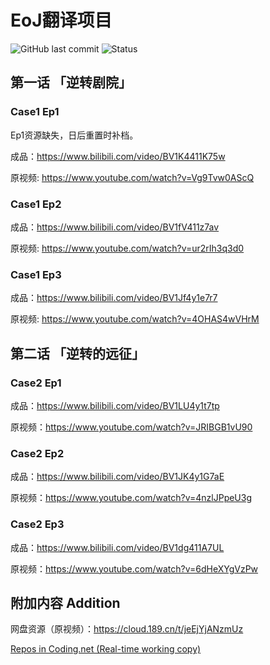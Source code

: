 # EoJ翻译项目
![GitHub last commit](https://img.shields.io/github/last-commit/eigeen/EoJ_CN_Subtitles?label=%E6%9C%80%E5%90%8E%E6%8F%90%E4%BA%A4)
![Status](https://img.shields.io/badge/状态-已最新-brightgreen)

## 第一话 「逆转剧院」
### Case1 Ep1

Ep1资源缺失，日后重置时补档。

成品：https://www.bilibili.com/video/BV1K4411K75w

原视频: https://www.youtube.com/watch?v=Vg9Tvw0AScQ



### Case1 Ep2

成品：https://www.bilibili.com/video/BV1fV411z7av

原视频: https://www.youtube.com/watch?v=ur2rIh3q3d0



### Case1 Ep3

成品：https://www.bilibili.com/video/BV1Jf4y1e7r7

原视频: https://www.youtube.com/watch?v=4OHAS4wVHrM



## 第二话 「逆转的远征」

### Case2 Ep1

成品：https://www.bilibili.com/video/BV1LU4y1t7tp

原视频：https://www.youtube.com/watch?v=JRIBGB1vU90



### Case2 Ep2

成品：https://www.bilibili.com/video/BV1JK4y1G7aE

原视频：https://www.youtube.com/watch?v=4nzlJPpeU3g



### Case2 Ep3

成品：https://www.bilibili.com/video/BV1dg411A7UL

原视频：https://www.youtube.com/watch?v=6dHeXYgVzPw



## 附加内容 Addition

网盘资源（原视频）：https://cloud.189.cn/t/jeEjYjANzmUz

[Repos in Coding.net (Real-time working copy)](https://tgp-workflow.coding.net/public)

